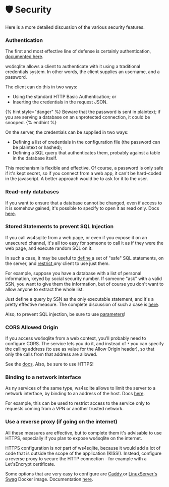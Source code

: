 # 🛡 Security

Here is a more detailed discussion of the various security features.

### Authentication

The first and most effective line of defense is certainly authentication, [documented here](authentication.md).

ws4sqlite allows a client to authenticate with it using a traditional credentials system. In other words, the client supplies an username, and a password.

The client can do this in two ways:

* Using the standard HTTP Basic Authentication; or
* Inserting the credentials in the request JSON.

{% hint style="danger" %}
Beware that the password is sent in plaintext; if you are serving a database on an unprotected connection, it could be snooped.
{% endhint %}

On the server, the credentials can be supplied in two ways:

* Defining a list of credentials in the configuration file (the password can be plaintext or hashed);
* Defining a SQL query that authenticates them, probably against a table in the database itself.

This mechanism is flexible and effective. Of course, a password is only safe if it's kept secret, so if you connect from a web app, it can't be hard-coded in the javascript. A better approach would be to ask for it to the user.

### Read-only databases

If you want to ensure that a database cannot be changed, even if access to it is somehow gained, it's possible to specify to open it as read only. Docs [here](configuration-file.md#readonly).

### Stored Statements to prevent SQL Injection

If you call ws4sqlite from a web page, or even if you expose it on an unsecured channel, it's all too easy for someone to call it as if they were the web page, and execute random SQL on it.

In such a case, it may be useful to [define ](stored-statements.md)a set of "safe" SQL statements, on the server, and [restrict ](configuration-file.md#useonlystoredqueries)_any_ client to use just them.

For example, suppose you have a database with a list of personal information, keyed by social security number. If someone "ask" with a valid SSN, you want to give them the information, but of course you don't want to allow anyone to extract the whole list.

Just define a query by SSN as the only executable statement, and it's a pretty effective measure. The complete discussion of such a case is [here](stored-statements.md#limiting-the-server-to-executing-stored-queries).

Also, to prevent SQL injection, be sure to use [parameters](requests.md#parameter-values-for-the-query-statement)!

### CORS Allowed Origin

If you access ws4sqlite from a web context, you'll probably need to configure CORS. The service lets you do it, and instead of `*` you can specify the calling address (to use as value for the Allow Origin header), so that only the calls from that address are allowed.

See the [docs](configuration-file.md#corsorigin). Also, be sure to use HTTPS!

### Binding to a network interface

As ny services of the same type, ws4sqlite allows to limit the server to a network interface, by binding to an address of the host. Docs [here](running.md#bind-host).

For example, this can be used to restrict access to the service only to requests coming from a VPN or another trusted network.

### Use a reverse proxy (if going on the internet)

All these measures are effective, but to complete them it's advisable to use HTTPS, especially if you plan to expose ws4sqlite on the internet.

HTTPS configuration is _not_ part of ws4sqlite, because it would add a lot of code that is outside the scope of the application (KISS!). Instead, configure a reverse proxy to secure the HTTP connection - for example with a Let'sEncrypt certificate.

Some options that are very easy to configure are [Caddy ](https://caddyserver.com)or [LinuxServer's Swag](https://docs.linuxserver.io/general/swag) Docker image. Documentation [here](../integrations/reverse-proxy.md).
